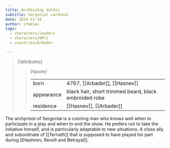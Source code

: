 ```yaml
---
title: Archbishop Valdis
subtitle: Sergonial cardinal
date: 2024-12-16
author: sfakias
tags:
  - characters/leaders
  - characters/NPCs
  - countries/Arbader

---
```

> [!attributes]
> 
> > [!quote]
> >
> > | | |
> > | --- | --- |
> > | born | 4767, [[Arbader]], [[Hasnev]] ||
> > | appearance | black hair, short trimmed beard, black embroided robe |
> > | residence | [[Hasnev]], [[Arbader]] |

The archpriest of Sergonial is a cunning man who knows well when to participate in a play and when to end the show. He prefers not to take the initiative himself, and is particularly adaptable to new situations. A close ally and subordinate of [[Ternath]] that is supposed to have played his part during [[Hashnev, Revolt and Betrayal]].